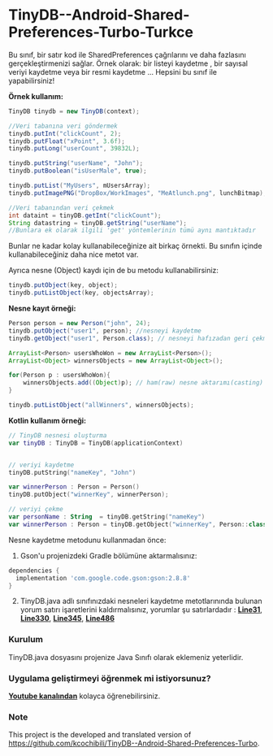 # TinyDB--Android-Shared-Preferences-Turbo-Turkce


Bu sınıf, bir satır kod ile SharedPreferences çağrılarını ve daha fazlasını gerçekleştirmenizi sağlar. Örnek olarak: bir listeyi kaydetme , bir sayısal veriyi kaydetme veya bir resmi kaydetme ... Hepsini bu sınıf ile yapabilirsiniz!


**Örnek kullanım:**
```Java
TinyDB tinydb = new TinyDB(context);

//Veri tabanına veri göndermek
tinydb.putInt("clickCount", 2);
tinydb.putFloat("xPoint", 3.6f);
tinydb.putLong("userCount", 39832L);

tinydb.putString("userName", "John");
tinydb.putBoolean("isUserMale", true); 

tinydb.putList("MyUsers", mUsersArray);
tinydb.putImagePNG("DropBox/WorkImages", "MeAtlunch.png", lunchBitmap);

//Veri tabanından veri çekmek
int dataint = tinyDB.getInt("clickCount");
String datastring = tinyDB.getString("userName");
//Bunlara ek olarak ilgili 'get' yöntemlerinin tümü aynı mantıktadır

```


Bunlar ne kadar kolay kullanabileceğinize ait birkaç örnekti. Bu sınıfın içinde kullanabileceğiniz daha nice metot var.



Ayrıca nesne (Object) kaydı için de bu metodu kullanabilirsiniz: 
```Java
tinydb.putObject(key, object);
tinydb.putListObject(key, objectsArray);
```
**Nesne kayıt örneği:**
```Java
Person person = new Person("john", 24);
tinydb.putObject("user1", person); //nesneyi kaydetme
tinydb.getObject("user1", Person.class); // nesneyi hafızadan geri çekme

ArrayList<Person> usersWhoWon = new ArrayList<Person>();
ArrayList<Object> winnersObjects = new ArrayList<Object>();

for(Person p : usersWhoWon){
    winnersObjects.add((Object)p); // ham(raw) nesne aktarımı(casting)
}

tinydb.putListObject("allWinners", winnersObjects);
```
**Kotlin kullanım örneği:**
```Kotlin
// TinyDB nesnesi oluşturma
var tinyDB : TinyDB = TinyDB(applicationContext)


// veriyi kaydetme
tinyDB.putString("nameKey", "John")

var winnerPerson : Person = Person()
tinyDB.putObject("winnerKey", winnerPerson);

// veriyi çekme
var personName : String  = tinyDB.getString("nameKey")
var winnerPerson : Person = tinyDB.getObject("winnerKey", Person::class.java)
```


Nesne kaydetme metodunu kullanmadan önce: 

1. Gson'u projenizdeki Gradle bölümüne aktarmalısınız:
```gradle
dependencies {
  implementation 'com.google.code.gson:gson:2.8.8'
}
```

2. TinyDB.java adlı sınıfınızdaki nesneleri kaydetme metotlarınında bulunan yorum satırı işaretlerini kaldırmalısınız, yorumlar şu satırlardadır : [**Line31**][5], [**Line330**][2], [**Line345**][3], [**Line486**][4]

[1]:  http://search.maven.org/#artifactdetails%7Ccom.google.code.gson%7Cgson%7C2.4%7Cjar
[2]:  https://github.com/kcochibili/TinyDB--Android-Shared-Preferences-Turbo/blob/master/TinyDB.java#L330 
[3]:  https://github.com/kcochibili/TinyDB--Android-Shared-Preferences-Turbo/blob/master/TinyDB.java#L345
[4]:  https://github.com/kcochibili/TinyDB--Android-Shared-Preferences-Turbo/blob/master/TinyDB.java#L486
[5]:  https://github.com/kcochibili/TinyDB--Android-Shared-Preferences-Turbo/blob/master/TinyDB.java#L31  
[6]:  https://bit.ly/learn_app_dev_videos



### Kurulum
TinyDB.java dosyasını projenize Java Sınıfı olarak eklemeniz yeterlidir.



### Uygulama geliştirmeyi öğrenmek mi istiyorsunuz?
[**Youtube kanalından**][6] kolayca öğrenebilirsiniz.



### Note
This project is the developed and translated version of https://github.com/kcochibili/TinyDB--Android-Shared-Preferences-Turbo.
